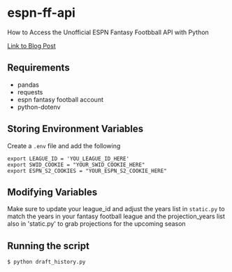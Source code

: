 # espn-ff-api
How to Access the Unofficial ESPN Fantasy Footbball API with Python

[Link to Blog Post](https://jman4190.medium.com/how-to-use-python-with-the-espn-fantasy-draft-api-ecde38621b1b) 

## Requirements
- pandas
- requests
- espn fantasy football account
- python-dotenv

## Storing Environment Variables
Create a `.env` file and add the following
```
export LEAGUE_ID = 'YOU_LEAGUE_ID_HERE'
export SWID_COOKIE = "YOUR_SWID_COOKIE_HERE"
export ESPN_S2_COOKIES = "YOUR_ESPN_S2_COOKIE_HERE"
```
## Modifying Variables
Make sure to update your league_id and adjust the years list in `static.py` to match the years in your fantasy football league and the projection_years list also in 'static.py' to grab projections for the upcoming season

## Running the script
```
$ python draft_history.py
```
